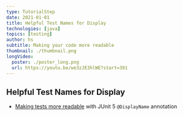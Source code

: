 ```yaml
---
type: TutorialStep
date: 2021-01-01
title: Helpful Test Names for Display
technologies: [java]
topics: [testing]
author: hs
subtitle: Making your code more readable
thumbnail: ./thumbnail.png
longVideo:
  poster: ./poster_long.png
  url: https://youtu.be/we3zJE3hlWE?start=391
---
```


## Helpful Test Names for Display
- [Making tests more readable](https://junit.org/junit5/docs/current/user-guide/#writing-tests-display-names) with JUnit 5 `@DisplayName` annotation
